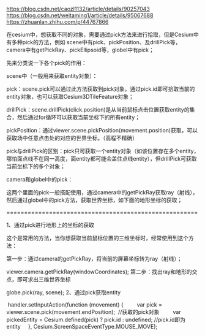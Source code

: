  https://blog.csdn.net/caozl1132/article/details/90257043
 https://blog.csdn.net/weitaming1/article/details/95067688
 https://zhuanlan.zhihu.com/p/44767866
 
 
 
 在cesium中，想获取不同的对象，需要通过pick方法来进行拾取，但是Cesium中有多种pick的方法，例如 scene中有pick、pickPosition、及drillPick等，camera中有getPickRay、pickEllipsoid等，globel中有pick；
 
 先来分类说一下各个pick的作用：
 
 scene中（一般用来获取entity对象）：
 
 pick：scene.pick可以通过此方法获取到pick对象，通过pick.id即可拾取当前的entity对象，也可以获取Cesium3DTileFeature对象；
 
 drillPick：scene.drillPick(click.position)是从当前鼠标点击位置获取entity的集合，然后通过for循环可以获取当前坐标下的所有entity；
 
 pickPosition：通过viewer.scene.pickPosition(movement.position)获取，可以获取场中任意点击处的对应的世界坐标。（高程不精确）
 
 pick与drillPick的区别：pick只可获取一个entity对象（如该位置存在多个entity，哪怕面点线不在同一高度，面entity都可能会盖住点线entity），但drillPick可获取当前坐标下的多个对象；
 
 camera和globel中的pick：
 
 这两个里面的pick一般搭配使用，通过camera中的getPickRay获取ray（射线），然后通过globel中的pick方法，获取世界坐标，如下面的地形坐标的获取；
 
 ======================================================
 
 1、通过pick进行地形上的坐标的获取
 
 这个是常用的方法，当你想获取当前鼠标位置的三维坐标时，经常使用到这个方法：
 
 第一步：通过camera的getPickRay，将当前的屏幕坐标转为ray（射线）；
 
 viewer.camera.getPickRay(windowCoordinates);
 第二步：找出ray和地形的交点，即可求出三维世界坐标
 
 globe.pick(ray, scene);
 2、通过pick获取entity 
 
  handler.setInputAction(function (movement) {
         var pick = viewer.scene.pick(movement.endPosition);  //获取的pick对象
         var pickedEntity = Cesium.defined(pick) ? pick.id : undefined; //pick.id即为entity
     }, Cesium.ScreenSpaceEventType.MOUSE_MOVE);
 
 
 
 
 
 
 
 